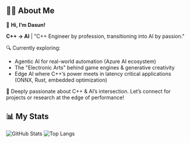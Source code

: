 ## 🙋‍♂️ About Me

👋 **Hi, I’m Dasun!**

**C++ → AI** | "C++ Engineer by profession, transitioning into AI by passion."

🔍 Currently exploring:
- Agentic AI for real-world automation (Azure AI ecosystem)
- The "Electronic Arts" behind game engines & generative creativity
- Edge AI where C++’s power meets in latency critical applications (ONNX, Rust, embedded optimization)

🤝 Deeply passionate about C++ & AI’s intersection. Let’s connect for projects or research at the edge of performance!


## 📊 My Stats

![GitHub Stats](https://github-readme-stats.vercel.app/api?username=dasung&show_icons=true&theme=merko&hide_title=false&count_private=true&custom_title=Dasun's%20Stats&text_color=5CB85C)
![Top Langs](https://github-readme-stats.vercel.app/api/top-langs/?username=dasung&layout=compact&theme=merko&langs_count=6&hide=html,css,UnrealScript&custom_title=Top%20Languages&text_color=ffffff)

